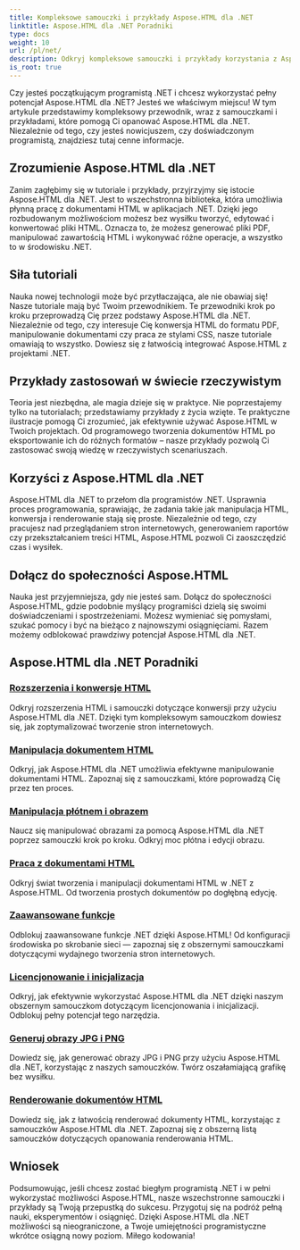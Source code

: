 ```yaml
---
title: Kompleksowe samouczki i przykłady Aspose.HTML dla .NET
linktitle: Aspose.HTML dla .NET Poradniki
type: docs
weight: 10
url: /pl/net/
description: Odkryj kompleksowe samouczki i przykłady korzystania z Aspose.HTML dla .NET. Uwolnij moc Aspose.HTML, aby ulepszyć swoje umiejętności programistyczne .NET.
is_root: true
---
```


Czy jesteś początkującym programistą .NET i chcesz wykorzystać pełny potencjał Aspose.HTML dla .NET? Jesteś we właściwym miejscu! W tym artykule przedstawimy kompleksowy przewodnik, wraz z samouczkami i przykładami, które pomogą Ci opanować Aspose.HTML dla .NET. Niezależnie od tego, czy jesteś nowicjuszem, czy doświadczonym programistą, znajdziesz tutaj cenne informacje.

## Zrozumienie Aspose.HTML dla .NET

Zanim zagłębimy się w tutoriale i przykłady, przyjrzyjmy się istocie Aspose.HTML dla .NET. Jest to wszechstronna biblioteka, która umożliwia płynną pracę z dokumentami HTML w aplikacjach .NET. Dzięki jego rozbudowanym możliwościom możesz bez wysiłku tworzyć, edytować i konwertować pliki HTML. Oznacza to, że możesz generować pliki PDF, manipulować zawartością HTML i wykonywać różne operacje, a wszystko to w środowisku .NET.

## Siła tutoriali

Nauka nowej technologii może być przytłaczająca, ale nie obawiaj się! Nasze tutoriale mają być Twoim przewodnikiem. Te przewodniki krok po kroku przeprowadzą Cię przez podstawy Aspose.HTML dla .NET. Niezależnie od tego, czy interesuje Cię konwersja HTML do formatu PDF, manipulowanie dokumentami czy praca ze stylami CSS, nasze tutoriale omawiają to wszystko. Dowiesz się z łatwością integrować Aspose.HTML z projektami .NET.

## Przykłady zastosowań w świecie rzeczywistym

Teoria jest niezbędna, ale magia dzieje się w praktyce. Nie poprzestajemy tylko na tutorialach; przedstawiamy przykłady z życia wzięte. Te praktyczne ilustracje pomogą Ci zrozumieć, jak efektywnie używać Aspose.HTML w Twoich projektach. Od programowego tworzenia dokumentów HTML po eksportowanie ich do różnych formatów – nasze przykłady pozwolą Ci zastosować swoją wiedzę w rzeczywistych scenariuszach.

## Korzyści z Aspose.HTML dla .NET

Aspose.HTML dla .NET to przełom dla programistów .NET. Usprawnia proces programowania, sprawiając, że zadania takie jak manipulacja HTML, konwersja i renderowanie stają się proste. Niezależnie od tego, czy pracujesz nad przeglądaniem stron internetowych, generowaniem raportów czy przekształcaniem treści HTML, Aspose.HTML pozwoli Ci zaoszczędzić czas i wysiłek.

## Dołącz do społeczności Aspose.HTML

Nauka jest przyjemniejsza, gdy nie jesteś sam. Dołącz do społeczności Aspose.HTML, gdzie podobnie myślący programiści dzielą się swoimi doświadczeniami i spostrzeżeniami. Możesz wymieniać się pomysłami, szukać pomocy i być na bieżąco z najnowszymi osiągnięciami. Razem możemy odblokować prawdziwy potencjał Aspose.HTML dla .NET.

## Aspose.HTML dla .NET Poradniki

### [Rozszerzenia i konwersje HTML](./html-extensions-and-conversions/)
Odkryj rozszerzenia HTML i samouczki dotyczące konwersji przy użyciu Aspose.HTML dla .NET. Dzięki tym kompleksowym samouczkom dowiesz się, jak zoptymalizować tworzenie stron internetowych.
### [Manipulacja dokumentem HTML](./html-document-manipulation/)
Odkryj, jak Aspose.HTML dla .NET umożliwia efektywne manipulowanie dokumentami HTML. Zapoznaj się z samouczkami, które poprowadzą Cię przez ten proces.
### [Manipulacja płótnem i obrazem](./canvas-and-image-manipulation/)
Naucz się manipulować obrazami za pomocą Aspose.HTML dla .NET poprzez samouczki krok po kroku. Odkryj moc płótna i edycji obrazu.
### [Praca z dokumentami HTML](./working-with-html-documents/)
Odkryj świat tworzenia i manipulacji dokumentami HTML w .NET z Aspose.HTML. Od tworzenia prostych dokumentów po dogłębną edycję.
### [Zaawansowane funkcje](./advanced-features/)
Odblokuj zaawansowane funkcje .NET dzięki Aspose.HTML! Od konfiguracji środowiska po skrobanie sieci — zapoznaj się z obszernymi samouczkami dotyczącymi wydajnego tworzenia stron internetowych.
### [Licencjonowanie i inicjalizacja](./licensing-and-initialization/)
Odkryj, jak efektywnie wykorzystać Aspose.HTML dla .NET dzięki naszym obszernym samouczkom dotyczącym licencjonowania i inicjalizacji. Odblokuj pełny potencjał tego narzędzia.
### [Generuj obrazy JPG i PNG](./generate-jpg-and-png-images/)
Dowiedz się, jak generować obrazy JPG i PNG przy użyciu Aspose.HTML dla .NET, korzystając z naszych samouczków. Twórz oszałamiającą grafikę bez wysiłku.
### [Renderowanie dokumentów HTML](./rendering-html-documents/)
Dowiedz się, jak z łatwością renderować dokumenty HTML, korzystając z samouczków Aspose.HTML dla .NET. Zapoznaj się z obszerną listą samouczków dotyczących opanowania renderowania HTML.

## Wniosek
Podsumowując, jeśli chcesz zostać biegłym programistą .NET i w pełni wykorzystać możliwości Aspose.HTML, nasze wszechstronne samouczki i przykłady są Twoją przepustką do sukcesu. Przygotuj się na podróż pełną nauki, eksperymentów i osiągnięć. Dzięki Aspose.HTML dla .NET możliwości są nieograniczone, a Twoje umiejętności programistyczne wkrótce osiągną nowy poziom. Miłego kodowania!
